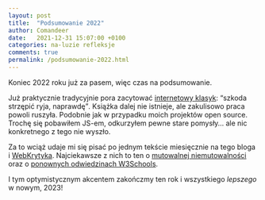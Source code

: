 ```yaml
---
layout: post
title:  "Podsumowanie 2022"
author: Comandeer
date:   2021-12-31 15:07:00 +0100
categories: na-luzie refleksje
comments: true
permalink: /podsumowanie-2022.html
---
```


Koniec 2022 roku już za pasem, więc czas na podsumowanie.

Już praktycznie tradycyjnie pora zacytować [internetowy klasyk](https://www.youtube.com/watch?v=-C01v6xqpRI): <q>szkoda strzępić ryja, naprawdę</q>. Książka dalej nie istnieje, ale zakulisowo praca powoli ruszyła. Podobnie jak w przypadku moich projektów open source. Trochę się pobawiłem JS-em, odkurzyłem pewne stare pomysły… ale nic konkretnego z tego nie wyszło.

Za to wciąż udaje mi się pisać po jednym tekście miesięcznie na tego bloga i [WebKrytyka](https://www.webkrytyk.pl/). Najciekawsze z nich to ten o [mutowalnej niemutowalności](https://blog.comandeer.pl/mutowalna-niemutowalnosc.html) oraz o [ponownych odwiedzinach W3Schools](https://www.webkrytyk.pl/2022/10/30/w3schools-com-runda-druga/).

I tym optymistycznym akcentem zakończmy ten rok i wszystkiego _lepszego_ w nowym, 2023!
